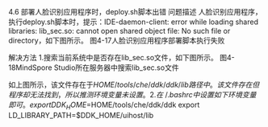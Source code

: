 4.6 部署人脸识别应用程序时，deploy.sh脚本出错
问题描述
人脸识别应用程序，执行deploy.sh脚本时，提示：IDE-daemon-client: error while loading shared libraries: lib_sec.so: cannot open shared object file: No such file or directory，如下图所示。
图4-17人脸识别应用程序部署脚本执行失败


解决方法
1.搜索当前系统中是否存在lib_sec.so文件，如下图所示。
图4-18MindSpore Studio所在服务器中搜索lib_sec.so文件


如上图所示，该文件存在于$HOME/tools/che/ddk/ddk/lib路径中。
该文件存在但程序却无法找到，所以推测环境变量未设置。
2.在~/.bashrc中设置如下环境变量即可。
export DDK_HOME=$HOME/tools/che/ddk/ddk
export LD_LIBRARY_PATH=$DDK_HOME/uihost/lib

